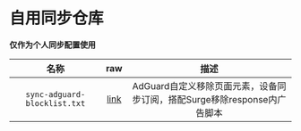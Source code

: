 # 自用同步仓库
**仅作为个人同步配置使用**

|名称|raw|描述|
|:-:|:-:|:-:|
|`sync-adguard-blocklist.txt`|[link](https://raw.githubusercontent.com/as1rkiv/sync/main/sync-adguard-blocklist.txt)|AdGuard自定义移除页面元素，设备同步订阅，搭配Surge移除response内广告脚本

